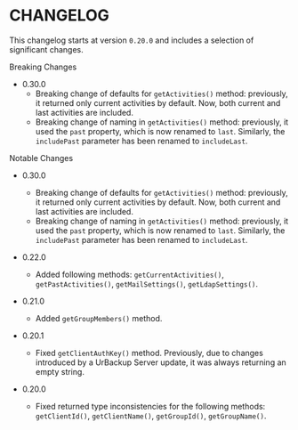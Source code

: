 # CHANGELOG

This changelog starts at version `0.20.0` and includes a selection of significant changes.

Breaking Changes

  - 0.30.0
    - Breaking change of defaults for `getActivities()` method: previously, it returned only current activities by default. Now, both current and last activities are included.
    - Breaking change of naming in `getActivities()` method: previously, it used the `past` property, which is now renamed to `last`. Similarly, the `includePast` parameter has been renamed to `includeLast`.

Notable Changes

  - 0.30.0
    - Breaking change of defaults for `getActivities()` method: previously, it returned only current activities by default. Now, both current and last activities are included.
    - Breaking change of naming in `getActivities()` method: previously, it used the `past` property, which is now renamed to `last`. Similarly, the `includePast` parameter has been renamed to `includeLast`.

  - 0.22.0
    - Added following methods: `getCurrentActivities()`, `getPastActivities()`, `getMailSettings()`, `getLdapSettings()`.

  - 0.21.0
    - Added `getGroupMembers()` method.

  - 0.20.1
    - Fixed `getClientAuthKey()` method. Previously, due to changes introduced by a UrBackup Server update, it was always returning an empty string.

  - 0.20.0
    - Fixed returned type inconsistencies for the following methods: `getClientId()`, `getClientName()`, `getGroupId()`, `getGroupName()`.